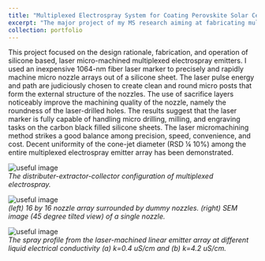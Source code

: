 ```yaml
---
title: "Multiplexed Electrospray System for Coating Perovskite Solar Cell"
excerpt: "The major project of my MS research aiming at fabricating multiplexed electrospray  emitters by fapid laser micromachining. <br/> "
collection: portfolio
---
```


This project focused on the design rationale, fabrication, and operation of silicone based, laser micro-machined multiplexed electrospray emitters. I used an inexpensive 1064-nm fiber laser marker to precisely and rapidly machine micro nozzle arrays out of a silicone sheet. The laser pulse energy and path are judiciously chosen to create clean and round micro posts that form the external structure of the nozzles. The use of sacrifice layers noticeably improve the machining quality of the nozzle, namely the roundness of the laser-drilled holes. The results suggest that the laser marker is fully capable of handling micro drilling, milling, and engraving tasks on the carbon black filled silicone sheets. The laser micromachining method strikes a good balance among precision, speed, convenience, and cost. Decent uniformity of the cone-jet diameter (RSD ¼ 10%) among the entire multiplexed electrospray emitter array has been demonstrated. 

![useful image](http://liliurui8965.github.io/1.github.io/images/P-4-1.PNG)<br />
*The distributer-extractor-collector configuration of multiplexed electrospray.*

![useful image](http://liliurui8965.github.io/1.github.io/images/P-4-2.PNG)<br />
*(left) 16 by 16 nozzle array surrounded by dummy nozzles. (right) SEM image (45 degree tilted view) of a single nozzle.*

![useful image](http://liliurui8965.github.io/1.github.io/images/P-4-3.PNG)<br />
*The spray profile from the laser-machined linear emitter array at different liquid electrical conductivity (a) k=0.4 uS/cm and (b) k=4.2 uS/cm.*